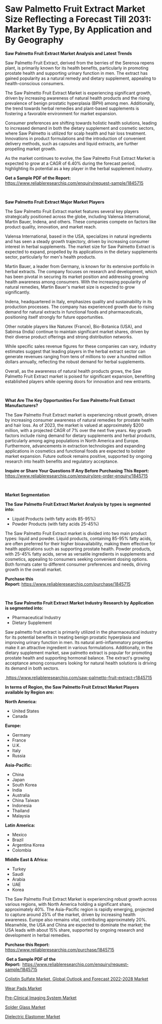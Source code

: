 <p><h1>Saw Palmetto Fruit Extract Market Size Reflecting a Forecast Till 2031: Market By Type, By Application and By Geography</h1></p><p><strong>Saw Palmetto Fruit Extract Market Analysis and Latest Trends</strong></p>
<p><p>Saw Palmetto Fruit Extract, derived from the berries of the Serenoa repens plant, is primarily known for its health benefits, particularly in promoting prostate health and supporting urinary function in men. The extract has gained popularity as a natural remedy and dietary supplement, appealing to health-conscious consumers. </p><p>The Saw Palmetto Fruit Extract Market is experiencing significant growth, driven by increasing awareness of natural health products and the rising prevalence of benign prostatic hyperplasia (BPH) among men. Additionally, the trend towards herbal remedies and plant-based supplements is fostering a favorable environment for market expansion. </p><p>Consumer preferences are shifting towards holistic health solutions, leading to increased demand in both the dietary supplement and cosmetic sectors, where Saw Palmetto is utilized for scalp health and hair loss treatment. Innovations in product formulations and the introduction of convenient delivery methods, such as capsules and liquid extracts, are further propelling market growth. </p><p>As the market continues to evolve, the Saw Palmetto Fruit Extract Market is expected to grow at a CAGR of 6.40% during the forecast period, highlighting its potential as a key player in the herbal supplement industry.</p></p>
<p><strong>Get a Sample PDF of the Report:&nbsp;</strong> <a href="https://www.reliableresearchiq.com/enquiry/request-sample/1845715?utm_campaign=1123&utm_medium=2&utm_source=Github&utm_content=ia&utm_term=06112024&utm_id=saw-palmetto-fruit-extract">https://www.reliableresearchiq.com/enquiry/request-sample/1845715</a></p>
<p>&nbsp;</p>
<p><strong>Saw Palmetto Fruit Extract Major Market Players</strong></p>
<p><p>The Saw Palmetto Fruit Extract market features several key players strategically positioned across the globe, including Valensa International, Martin Bauer, Indena, and others. These companies compete on factors like product quality, innovation, and market reach.</p><p>Valensa International, based in the USA, specializes in natural ingredients and has seen a steady growth trajectory, driven by increasing consumer interest in herbal supplements. The market size for Saw Palmetto Extract is expected to expand, propelled by its applications in the dietary supplements sector, particularly for men's health products.</p><p>Martin Bauer, a leader from Germany, is known for its extensive portfolio in herbal extracts. The company focuses on research and development, which has been pivotal in securing its market position and addressing growing health awareness among consumers. With the increasing popularity of natural remedies, Martin Bauer's market size is expected to grow significantly.</p><p>Indena, headquartered in Italy, emphasizes quality and sustainability in its production processes. The company has experienced growth due to rising demand for natural extracts in functional foods and pharmaceuticals, positioning itself strongly for future opportunities.</p><p>Other notable players like Naturex (France), Bio-Botanica (USA), and Sabinsa (India) continue to maintain significant market shares, driven by their diverse product offerings and strong distribution networks.</p><p>While specific sales revenue figures for these companies can vary, industry estimates suggest that leading players in the herbal extract sector can generate revenues ranging from tens of millions to over a hundred million dollars annually, reflecting the robust demand for herbal supplements.</p><p>Overall, as the awareness of natural health products grows, the Saw Palmetto Fruit Extract market is poised for significant expansion, benefiting established players while opening doors for innovation and new entrants.</p></p>
<p>&nbsp;</p>
<p><strong>What Are The Key Opportunities For Saw Palmetto Fruit Extract Manufacturers?</strong></p>
<p><p>The Saw Palmetto Fruit Extract market is experiencing robust growth, driven by increasing consumer awareness of natural remedies for prostate health and hair loss. As of 2023, the market is valued at approximately $200 million, with a projected CAGR of 7% over the next five years. Key growth factors include rising demand for dietary supplements and herbal products, particularly among aging populations in North America and Europe. Furthermore, advancements in extraction technologies and expanding applications in cosmetics and functional foods are expected to bolster market expansion. Future outlook remains positive, supported by ongoing research into health benefits and regulatory acceptance.</p></p>
<p><strong>Inquire or Share Your Questions If Any Before Purchasing This Report:</strong> <a href="https://www.reliableresearchiq.com/enquiry/pre-order-enquiry/1845715?utm_campaign=1123&utm_medium=2&utm_source=Github&utm_content=ia&utm_term=06112024&utm_id=saw-palmetto-fruit-extract">https://www.reliableresearchiq.com/enquiry/pre-order-enquiry/1845715</a></p>
<p>&nbsp;</p>
<p><strong>Market Segmentation</strong></p>
<p><strong>The Saw Palmetto Fruit Extract Market Analysis by types is segmented into:</strong></p>
<p><ul><li>Liquid Products (with fatty acids 85-95%)</li><li>Powder Products (with fatty acids 25-45%)</li></ul></p>
<p><p>The Saw Palmetto Fruit Extract market is divided into two main product types: liquid and powder. Liquid products, containing 85-95% fatty acids, are often preferred for their higher bioavailability, making them effective for health applications such as supporting prostate health. Powder products, with 25-45% fatty acids, serve as versatile ingredients in supplements and cosmetics, appealing to consumers seeking convenient dosing options. Both formats cater to different consumer preferences and needs, driving growth in the overall market.</p></p>
<p><strong>Purchase this Report:&nbsp;</strong><a href="https://www.reliableresearchiq.com/purchase/1845715?utm_campaign=1123&utm_medium=2&utm_source=Github&utm_content=ia&utm_term=06112024&utm_id=saw-palmetto-fruit-extract">https://www.reliableresearchiq.com/purchase/1845715</a></p>
<p>&nbsp;</p>
<p><strong>The Saw Palmetto Fruit Extract Market Industry Research by Application is segmented into:</strong></p>
<p><ul><li>Pharmaceutical Industry</li><li>Dietary Supplement</li></ul></p>
<p><p>Saw palmetto fruit extract is primarily utilized in the pharmaceutical industry for its potential benefits in treating benign prostatic hyperplasia and improving urinary function in men. Its natural anti-inflammatory properties make it an attractive ingredient in various formulations. Additionally, in the dietary supplement market, saw palmetto extract is popular for promoting prostate health and supporting hormonal balance. The extract's growing acceptance among consumers looking for natural health solutions is driving its demand in both sectors.</p></p>
<p><a href="https://www.reliableresearchiq.com/saw-palmetto-fruit-extract-r1845715?utm_campaign=1123&utm_medium=2&utm_source=Github&utm_content=ia&utm_term=06112024&utm_id=saw-palmetto-fruit-extract">&nbsp;https://www.reliableresearchiq.com/saw-palmetto-fruit-extract-r1845715</a></p>
<p><strong>In terms of Region, the Saw Palmetto Fruit Extract Market Players available by Region are:</strong></p>
<p>
    <p> <strong> North America: </strong>
        <ul>
            <li>United States</li>
            <li>Canada</li>
        </ul>
        </p> 
    <p> <strong> Europe: </strong>
        <ul>
            <li>Germany</li>
            <li>France</li>
            <li>U.K.</li>
            <li>Italy</li>
            <li>Russia</li>
        </ul>
        </p> 
    <p> <strong> Asia-Pacific: </strong>
        <ul>
            <li>China</li>
            <li>Japan</li>
            <li>South Korea</li>
            <li>India</li>
            <li>Australia</li>
            <li>China Taiwan</li>
            <li>Indonesia</li>
            <li>Thailand</li>
            <li>Malaysia</li>
        </ul>
        </p> 
    <p> <strong> Latin America: </strong>
        <ul>
            <li>Mexico</li>
            <li>Brazil</li>
            <li>Argentina Korea</li>
            <li>Colombia</li>
        </ul>
        </p> 
    <p> <strong> Middle East & Africa: </strong>
        <ul>
            <li>Turkey</li>
            <li>Saudi</li>
            <li>Arabia</li>
            <li>UAE</li>
            <li>Korea</li>
        </ul>
    </p>
    </p>
<p><p>The Saw Palmetto Fruit Extract Market is experiencing robust growth across various regions, with North America holding a significant share, approximately 40%. The Asia-Pacific region is rapidly emerging, projected to capture around 25% of the market, driven by increasing health awareness. Europe also remains vital, contributing approximately 20%. Meanwhile, the USA and China are expected to dominate the market; the USA leads with about 15% share, supported by ongoing research and development in herbal remedies.</p></p>
<p><strong>Purchase this Report: </strong><a href="https://www.reliableresearchiq.com/purchase/1845715?utm_campaign=1123&utm_medium=2&utm_source=Github&utm_content=ia&utm_term=06112024&utm_id=saw-palmetto-fruit-extract">https://www.reliableresearchiq.com/purchase/1845715</a></p>
<p>&nbsp;<strong>Get a Sample PDF of the Report:&nbsp;&nbsp;</strong><a href="https://www.reliableresearchiq.com/enquiry/request-sample/1845715?utm_campaign=1123&utm_medium=2&utm_source=Github&utm_content=ia&utm_term=06112024&utm_id=saw-palmetto-fruit-extract">https://www.reliableresearchiq.com/enquiry/request-sample/1845715</a></p>
<p><strong></strong></p>
<p><p><a href="https://www.linkedin.com/pulse/colistin-sulfate-market-global-outlook-forecast-2022-2028-dnone?utm_campaign=1123&utm_medium=2&utm_source=Github&utm_content=ia&utm_term=06112024&utm_id=saw-palmetto-fruit-extract">Colistin Sulfate Market, Global Outlook and Forecast 2022-2028 Market</a></p><p><a href="https://medium.com/@symvarepaci/this-wear-pads-market-research-report-evaluates-the-key-market-trends-drivers-and-affecting-036653223adb?utm_campaign=1123&utm_medium=2&utm_source=Github&utm_content=ia&utm_term=06112024&utm_id=saw-palmetto-fruit-extract">Wear Pads Market</a></p><p><a href="https://issuu.com/reportprime-2/docs/pre-clinical-imaging-system-market-_67db37788e5596?utm_campaign=1123&utm_medium=2&utm_source=Github&utm_content=ia&utm_term=06112024&utm_id=saw-palmetto-fruit-extract">Pre-Clinical Imaging System Market</a></p><p><a href="https://github.com/eleanore16mal/Market-Research-Report-List-1/blob/main/solder-glass-market.md?utm_campaign=1123&utm_medium=2&utm_source=Github&utm_content=ia&utm_term=06112024&utm_id=saw-palmetto-fruit-extract">Solder Glass Market</a></p><p><a href="https://www.linkedin.com/pulse/dielectric-elastomer-market-global-insights-sales-trends-y7pwe?utm_campaign=1123&utm_medium=2&utm_source=Github&utm_content=ia&utm_term=06112024&utm_id=saw-palmetto-fruit-extract">Dielectric Elastomer Market</a></p></p>